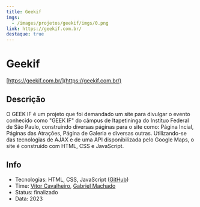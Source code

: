 ```yaml
---
title: Geekif
imgs:
  - /images/projetos/geekif/imgs/0.png
link: https://geekif.com.br/
destaque: true
---
```

# Geekif

[https://geekif.com.br/](https://geekif.com.br/)

## Descrição

O GEEK IF é um projeto que foi demandado um site para divulgar o evento conhecido como "GEEK IF" do câmpus de Itapetininga do Instituo Federal de São Paulo, construindo diversas páginas para o site como: Página Incial, Páginas das Atrações, Página de Galeria e diversas outras. Utilizando-se das tecnologias de AJAX e de uma API disponibilizada pelo Google Maps, o site é construído com HTML, CSS e JavaScript.

## Info

- Tecnologias: HTML, CSS, JavaScript ([GitHub](https://github.com/fabsoftwareitp/geekif.fabsoftware.itp.ifsp.edu.br))
- Time: [Vitor Cavalheiro](/membros/vitor-cavalheiro), [Gabriel Machado](/membros/gabriel-machado)
- Status: finalizado
- Data: 2023
